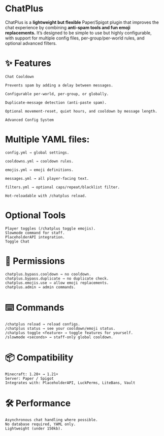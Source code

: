 # ChatPlus

ChatPlus is a **lightweight but flexible** Paper/Spigot plugin that improves the chat experience by combining **anti-spam tools and fun emoji replacements.** It’s designed to be simple to use but highly configurable, with support for multiple config files, per-group/per-world rules, and optional advanced filters.

# ✨ Features
```
Chat Cooldown

Prevents spam by adding a delay between messages.

Configurable per-world, per-group, or globally.

Duplicate-message detection (anti-paste spam).

Optional movement-reset, quiet hours, and cooldown by message length.

Advanced Config System
```
# Multiple YAML files:
```
config.yml → global settings.

cooldowns.yml → cooldown rules.

emojis.yml → emoji definitions.

messages.yml → all player-facing text.

filters.yml → optional caps/repeat/blacklist filter.

Hot-reloadable with /chatplus reload.
```
# Optional Tools
```
Player toggles (/chatplus toggle emojis).
Slowmode command for staff.
PlaceholderAPI integration.
Toggle Chat 
```
# 🔑 Permissions
```
chatplus.bypass.cooldown → no cooldown.
chatplus.bypass.duplicate → no duplicate check.
chatplus.emojis.use → allow emoji replacements.
chatplus.admin → admin commands.
```
# ⌨️ Commands
```
/chatplus reload → reload configs.
/chatplus status → see your cooldown/emoji status.
/chatplus toggle <feature> → toggle features for yourself.
/slowmode <seconds> → staff-only global cooldown.
```
# 📦 Compatibility
```
Minecraft: 1.20+ → 1.21+
Server: Paper / Spigot
Integrates with: PlaceholderAPI, LuckPerms, LiteBans, Vault
```
# 🛠️ Performance
```
Asynchronous chat handling where possible.
No database required, YAML only.
Lightweight (under 150kb).
```
